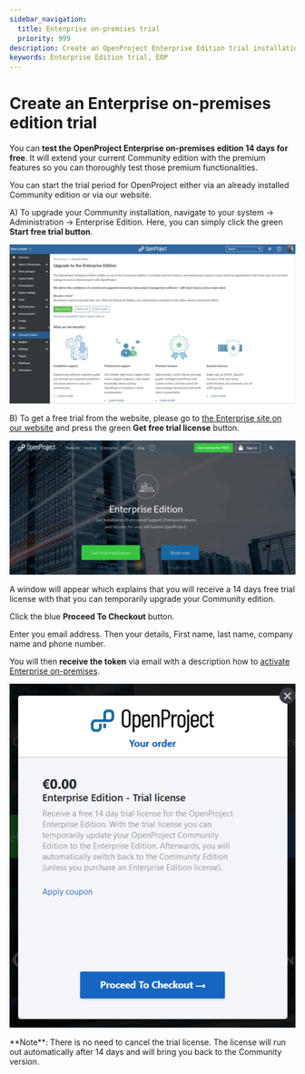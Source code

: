 ```yaml
---
sidebar_navigation:
  title: Enterprise on-premises trial
  priority: 999
description: Create an OpenProject Enterprise Edition trial installation.
keywords: Enterprise Edition trial, EOP
---
```

# Create an Enterprise on-premises edition trial

You can **test the OpenProject Enterprise on-premises edition 14 days for free**. It will extend your current Community edition with the premium features so you can thoroughly test those premium functionalities.

You can start the trial period for OpenProject either via an already installed Community edition or via our website.

A) To upgrade your Community installation, navigate to your system -> Administration -> Enterprise Edition. Here, you can simply click the green **Start free trial button**.

![start trial with community edition](start-trial-with-community-edition.png)

B) To get a free trial from the website, please go to [the Enterprise site on our website](https://www.openproject.org/enterprise-edition/) and press the green **Get free trial license** button.

![create-enterprise-edition-trial](1567610649991.png)

A window will appear which explains that you will receive a 14 days free trial license with that you can temporarily upgrade your Community edition.

Click the blue **Proceed To Checkout** button.

Enter you email address. Then your details, First name, last name, company name and phone number.

You will then **receive the token** via email with a description how to [activate Enterprise on-premises](../activate-enterprise-on-premises/).

![enterprise-edition-trial-license](1567610604159.png)

<div class="alert alert-info" role="alert">
**Note**: There is no need to cancel the trial license. The license will run out automatically after 14 days and will bring you back to the Community version.
</div>
